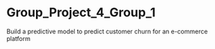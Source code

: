 # Group_Project_4_Group_1
Build a predictive model to predict customer churn for an e-commerce platform
